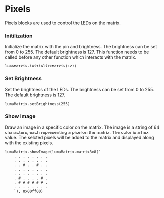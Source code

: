 # Pixels

Pixels blocks are used to control the LEDs on the matrix. 

### Initilization

Initialize the matrix with the pin and brightness. The brightness can be set from 0 to 255. The default brightness is 127. This function needs to be called before any other function which interacts with the matrix.

```blocks	
lumaMatrix.initializeMatrix(127)
```



### Set Brightness

Set the brightness of the LEDs. The brightness can be set from 0 to 255. The default brightness is 127.

```blocks	
lumaMatrix.setBrightness(255)
```

### Show Image

Draw an image in a specific color on the matrix. The image is a string of 64 characters, each representing a pixel on the matrix. The color is a hex value. 
The selcted pixels will be added to the matrix and displayed along with the existing pixels. 

```blocks	
lumaMatrix.showImage(lumaMatrix.matrix8x8(`
    . . . . . . . .
    . . . . . . . .
    . . # . . # . .
    . . . . . . . .
    . . . . . . . .
    . # . . . . # .
    . # # # # # # .
    . . . . . . . .
    `), 0x00ff00)
```

<script src="https://makecode.com/gh-pages-embed.js"></script><script>makeCodeRender("https://makecode.microbit.org/", "ines-hpmm/Microbit-LED-Matrix");</script>


